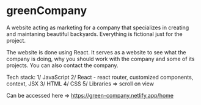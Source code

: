 # greenCompany
A website acting as marketing for a company that specializes in creating and maintaning beautiful backyards. Everything is fictional just for the project.

The website is done using React. It serves as a website to see what the company is doing, why you should work with the company and some of its projects. You can also contact the company.

Tech stack:
1/ JavaScript
2/ React - react router, customized components, context, JSX
3/ HTML
4/ CSS
5/ Libraries => scroll on view


Can be accessed here => https://green-company.netlify.app/home

